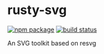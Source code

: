 # rusty-svg

<p>
  <a href="https://npmjs.com/package/rusty-svg"><img src="https://img.shields.io/npm/v/rusty-svg.svg" alt="npm package"></a>
  <a href="https://github.com/zimond/rusty-svg/actions/workflows/ci.yml"><img src="https://github.com/zimond/rusty-svg/actions/workflows/ci.yml/badge.svg?branch=main" alt="build status"></a>
</p>

An SVG toolkit based on resvg
